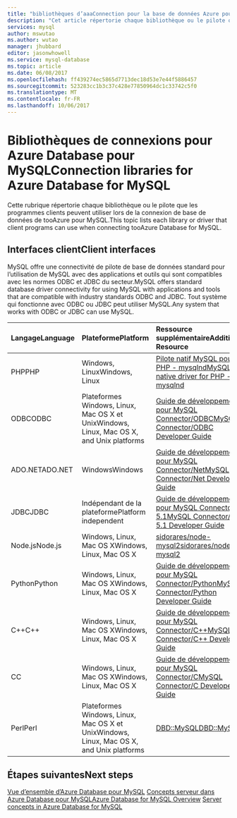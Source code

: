 ```yaml
---
title: "bibliothèques d’aaaConnection pour la base de données Azure pour MySQL | Documents Microsoft"
description: "Cet article répertorie chaque bibliothèque ou le pilote que les programmes clients peuvent utiliser lors de la connexion de base de données de tooAzure pour MySQL."
services: mysql
author: mswutao
ms.author: wutao
manager: jhubbard
editor: jasonwhowell
ms.service: mysql-database
ms.topic: article
ms.date: 06/08/2017
ms.openlocfilehash: ff439274ec5865d7713dec18d53e7e44f5886457
ms.sourcegitcommit: 523283cc1b3c37c428e77850964dc1c33742c5f0
ms.translationtype: MT
ms.contentlocale: fr-FR
ms.lasthandoff: 10/06/2017
---
```

# <a name="connection-libraries-for-azure-database-for-mysql"></a><span data-ttu-id="cc2b1-103">Bibliothèques de connexions pour Azure Database pour MySQL</span><span class="sxs-lookup"><span data-stu-id="cc2b1-103">Connection libraries for Azure Database for MySQL</span></span>
<span data-ttu-id="cc2b1-104">Cette rubrique répertorie chaque bibliothèque ou le pilote que les programmes clients peuvent utiliser lors de la connexion de base de données de tooAzure pour MySQL.</span><span class="sxs-lookup"><span data-stu-id="cc2b1-104">This topic lists each library or driver that client programs can use when connecting tooAzure Database for MySQL.</span></span>

## <a name="client-interfaces"></a><span data-ttu-id="cc2b1-105">Interfaces client</span><span class="sxs-lookup"><span data-stu-id="cc2b1-105">Client interfaces</span></span>
<span data-ttu-id="cc2b1-106">MySQL offre une connectivité de pilote de base de données standard pour l’utilisation de MySQL avec des applications et outils qui sont compatibles avec les normes ODBC et JDBC du secteur.</span><span class="sxs-lookup"><span data-stu-id="cc2b1-106">MySQL offers standard database driver connectivity for using MySQL with applications and tools that are compatible with industry standards ODBC and JDBC.</span></span> <span data-ttu-id="cc2b1-107">Tout système qui fonctionne avec ODBC ou JDBC peut utiliser MySQL.</span><span class="sxs-lookup"><span data-stu-id="cc2b1-107">Any system that works with ODBC or JDBC can use MySQL.</span></span>

| <span data-ttu-id="cc2b1-108">**Langage**</span><span class="sxs-lookup"><span data-stu-id="cc2b1-108">**Language**</span></span> | <span data-ttu-id="cc2b1-109">**Plateforme**</span><span class="sxs-lookup"><span data-stu-id="cc2b1-109">**Platform**</span></span> | <span data-ttu-id="cc2b1-110">**Ressource supplémentaire**</span><span class="sxs-lookup"><span data-stu-id="cc2b1-110">**Additional Resource**</span></span> | <span data-ttu-id="cc2b1-111">**Télécharger**</span><span class="sxs-lookup"><span data-stu-id="cc2b1-111">**Download**</span></span> |
| :----------- | :------------| :-----------------------| :------------|
| <span data-ttu-id="cc2b1-112">PHP</span><span class="sxs-lookup"><span data-stu-id="cc2b1-112">PHP</span></span> | <span data-ttu-id="cc2b1-113">Windows, Linux</span><span class="sxs-lookup"><span data-stu-id="cc2b1-113">Windows, Linux</span></span> | [<span data-ttu-id="cc2b1-114">Pilote natif MySQL pour PHP - mysqlnd</span><span class="sxs-lookup"><span data-stu-id="cc2b1-114">MySQL native driver for PHP - mysqlnd</span></span>](https://dev.mysql.com/downloads/connector/php-mysqlnd/) | [<span data-ttu-id="cc2b1-115">Télécharger</span><span class="sxs-lookup"><span data-stu-id="cc2b1-115">Download</span></span>](http://php.net/downloads.php) |
| <span data-ttu-id="cc2b1-116">ODBC</span><span class="sxs-lookup"><span data-stu-id="cc2b1-116">ODBC</span></span> | <span data-ttu-id="cc2b1-117">Plateformes Windows, Linux, Mac OS X et Unix</span><span class="sxs-lookup"><span data-stu-id="cc2b1-117">Windows, Linux, Mac OS X, and Unix platforms</span></span> | [<span data-ttu-id="cc2b1-118">Guide de développement pour MySQL Connector/ODBC</span><span class="sxs-lookup"><span data-stu-id="cc2b1-118">MySQL Connector/ODBC Developer Guide</span></span>](https://dev.mysql.com/doc/connector-odbc/en/) | [<span data-ttu-id="cc2b1-119">Télécharger</span><span class="sxs-lookup"><span data-stu-id="cc2b1-119">Download</span></span>](https://dev.mysql.com/downloads/connector/odbc/) |
| <span data-ttu-id="cc2b1-120">ADO.NET</span><span class="sxs-lookup"><span data-stu-id="cc2b1-120">ADO.NET</span></span> | <span data-ttu-id="cc2b1-121">Windows</span><span class="sxs-lookup"><span data-stu-id="cc2b1-121">Windows</span></span> | [<span data-ttu-id="cc2b1-122">Guide de développement pour MySQL Connector/Net</span><span class="sxs-lookup"><span data-stu-id="cc2b1-122">MySQL Connector/Net Developer Guide</span></span>](https://dev.mysql.com/doc/connector-net/en/) | [<span data-ttu-id="cc2b1-123">Télécharger</span><span class="sxs-lookup"><span data-stu-id="cc2b1-123">Download</span></span>](https://dev.mysql.com/downloads/connector/net/) |
| <span data-ttu-id="cc2b1-124">JDBC</span><span class="sxs-lookup"><span data-stu-id="cc2b1-124">JDBC</span></span> | <span data-ttu-id="cc2b1-125">Indépendant de la plateforme</span><span class="sxs-lookup"><span data-stu-id="cc2b1-125">Platform independent</span></span> | [<span data-ttu-id="cc2b1-126">Guide de développement pour MySQL Connector/J 5.1</span><span class="sxs-lookup"><span data-stu-id="cc2b1-126">MySQL Connector/J 5.1 Developer Guide</span></span>](https://dev.mysql.com/doc/connector-j/5.1/en/) | [<span data-ttu-id="cc2b1-127">Télécharger</span><span class="sxs-lookup"><span data-stu-id="cc2b1-127">Download</span></span>](https://dev.mysql.com/downloads/connector/j/) |
| <span data-ttu-id="cc2b1-128">Node.js</span><span class="sxs-lookup"><span data-stu-id="cc2b1-128">Node.js</span></span> | <span data-ttu-id="cc2b1-129">Windows, Linux, Mac OS X</span><span class="sxs-lookup"><span data-stu-id="cc2b1-129">Windows, Linux, Mac OS X</span></span> | [<span data-ttu-id="cc2b1-130">sidorares/node-mysql2</span><span class="sxs-lookup"><span data-stu-id="cc2b1-130">sidorares/node-mysql2</span></span>](https://github.com/sidorares/node-mysql2/tree/master/documentation) | [<span data-ttu-id="cc2b1-131">Télécharger</span><span class="sxs-lookup"><span data-stu-id="cc2b1-131">Download</span></span>](https://github.com/sidorares/node-mysql2) |
| <span data-ttu-id="cc2b1-132">Python</span><span class="sxs-lookup"><span data-stu-id="cc2b1-132">Python</span></span> | <span data-ttu-id="cc2b1-133">Windows, Linux, Mac OS X</span><span class="sxs-lookup"><span data-stu-id="cc2b1-133">Windows, Linux, Mac OS X</span></span> | [<span data-ttu-id="cc2b1-134">Guide de développement pour MySQL Connector/Python</span><span class="sxs-lookup"><span data-stu-id="cc2b1-134">MySQL Connector/Python Developer Guide</span></span>](https://dev.mysql.com/doc/connector-python/en/) | [<span data-ttu-id="cc2b1-135">Télécharger</span><span class="sxs-lookup"><span data-stu-id="cc2b1-135">Download</span></span>](https://dev.mysql.com/downloads/connector/python/) |
| <span data-ttu-id="cc2b1-136">C++</span><span class="sxs-lookup"><span data-stu-id="cc2b1-136">C++</span></span> | <span data-ttu-id="cc2b1-137">Windows, Linux, Mac OS X</span><span class="sxs-lookup"><span data-stu-id="cc2b1-137">Windows, Linux, Mac OS X</span></span> | [<span data-ttu-id="cc2b1-138">Guide de développement pour MySQL Connector/C++</span><span class="sxs-lookup"><span data-stu-id="cc2b1-138">MySQL Connector/C++ Developer Guide</span></span>](https://dev.mysql.com/doc/connector-cpp/en/) | [<span data-ttu-id="cc2b1-139">Télécharger</span><span class="sxs-lookup"><span data-stu-id="cc2b1-139">Download</span></span>](https://dev.mysql.com/downloads/connector/python/) |
| <span data-ttu-id="cc2b1-140">C</span><span class="sxs-lookup"><span data-stu-id="cc2b1-140">C</span></span> | <span data-ttu-id="cc2b1-141">Windows, Linux, Mac OS X</span><span class="sxs-lookup"><span data-stu-id="cc2b1-141">Windows, Linux, Mac OS X</span></span> | [<span data-ttu-id="cc2b1-142">Guide de développement pour MySQL Connector/C</span><span class="sxs-lookup"><span data-stu-id="cc2b1-142">MySQL Connector/C Developer Guide</span></span>](https://dev.mysql.com/doc/connector-c/en/) | [<span data-ttu-id="cc2b1-143">Télécharger</span><span class="sxs-lookup"><span data-stu-id="cc2b1-143">Download</span></span>](https://dev.mysql.com/downloads/connector/c/)
| <span data-ttu-id="cc2b1-144">Perl</span><span class="sxs-lookup"><span data-stu-id="cc2b1-144">Perl</span></span> | <span data-ttu-id="cc2b1-145">Plateformes Windows, Linux, Mac OS X et Unix</span><span class="sxs-lookup"><span data-stu-id="cc2b1-145">Windows, Linux, Mac OS X, and Unix platforms</span></span> | [<span data-ttu-id="cc2b1-146">DBD::MySQL</span><span class="sxs-lookup"><span data-stu-id="cc2b1-146">DBD::MySQL</span></span>](https://metacpan.org/pod/DBD::mysql) | [<span data-ttu-id="cc2b1-147">Télécharger</span><span class="sxs-lookup"><span data-stu-id="cc2b1-147">Download</span></span>](https://metacpan.org/pod/DBD::mysql) |


## <a name="next-steps"></a><span data-ttu-id="cc2b1-148">Étapes suivantes</span><span class="sxs-lookup"><span data-stu-id="cc2b1-148">Next steps</span></span>
<span data-ttu-id="cc2b1-149">[Vue d’ensemble d’Azure Database pour MySQL](./overview.md)
[Concepts serveur dans Azure Database pour MySQL](./concepts-servers.md)</span><span class="sxs-lookup"><span data-stu-id="cc2b1-149">[Azure Database for MySQL Overview](./overview.md)
[Server concepts in Azure Database for MySQL](./concepts-servers.md)</span></span>
